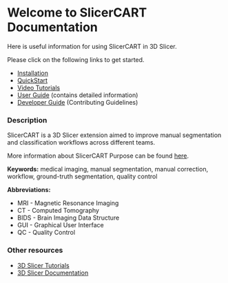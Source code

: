 # Welcome to SlicerCART Documentation
Here is useful information for using SlicerCART in 3D Slicer.

Please click on the following links to get started.

* [Installation](installation.md)
* [QuickStart](quickstart.md)
* [Video Tutorials](videotutorials.md)
* [User Guide](userguide.md) (contains detailed information)
* [Developer Guide](../../CONTRIBUTING.md) (Contributing Guidelines)

### Description

SlicerCART is a 3D Slicer extension aimed to improve manual segmentation and classification 
workflows across different teams. 

More information about SlicerCART Purpose can be found [here](purpose.md).

**Keywords:** medical imaging, manual segmentation, manual correction, workflow, ground-truth segmentation, quality control

**Abbreviations:**

- MRI - Magnetic Resonance Imaging
- CT - Computed Tomography
- BIDS - Brain Imaging Data Structure
- GUI - Graphical User Interface
- QC - Quality Control


### Other resources
* [3D Slicer Tutorials](https://www.youtube.com/watch?v=QTEti9aY0vs&)
* [3D Slicer Documentation](https://www.slicer.org/wiki/Documentation/Nightly/Training)

